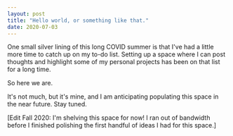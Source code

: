 ```yaml
---
layout: post
title: "Hello world, or something like that."
date: 2020-07-03
---
```


One small silver lining of this long COVID summer is that I've had a little more time to catch up on my to-do list. Setting up a space where I can post thoughts and highlight some of my personal projects has been on that list for a long time.

So here we are.

It's not much, but it's mine, and I am anticipating populating this space in the near future. Stay tuned.

[Edit Fall 2020: I'm shelving this space for now! I ran out of bandwidth before I finished polishing the first handful of ideas I had for this space.]
